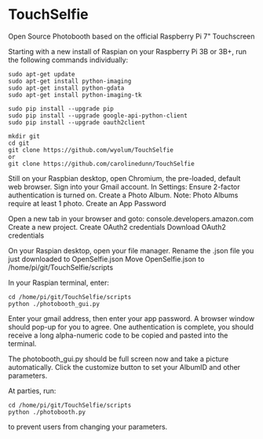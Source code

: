 # TouchSelfie
Open Source Photobooth based on the official Raspberry Pi 7" Touchscreen

Starting with a new install of Raspian on your Raspberry Pi 3B or 3B+, run the following commands individually:
```
sudo apt-get update
sudo apt-get install python-imaging
sudo apt-get install python-gdata
sudo apt-get install python-imaging-tk

sudo pip install --upgrade pip
sudo pip install --upgrade google-api-python-client
sudo pip install --upgrade oauth2client

mkdir git
cd git
git clone https://github.com/wyolum/TouchSelfie
or
git clone https://github.com/carolinedunn/TouchSelfie

```
Still on your Raspbian desktop, open Chromium, the pre-loaded, default web browser.
Sign into your Gmail account.
In Settings:
Ensure 2-factor authentication is turned on.
Create a Photo Album. Note: Photo Albums require at least 1 photo.
Create an App Password

Open a new tab in your browser and goto: console.developers.amazon.com
Create a new project.
Create OAuth2 credentials
Download OAuth2 credentials

On your Raspian desktop, open your file manager.
Rename the .json file you just downloaded to OpenSelfie.json
Move OpenSelfie.json to /home/pi/git/TouchSelfie/scripts

In your Raspian terminal, enter:
```
cd /home/pi/git/TouchSelfie/scripts
python ./photobooth_gui.py
```

Enter your gmail address, then enter your app password.
A browser window should pop-up for you to agree.
One authentication is complete, you should receive a long alpha-numeric code to be copied and pasted into the terminal.

The photobooth_gui.py should be full screen now and take a picture automatically.
Click the customize button to set your AlbumID and other parameters.

At parties, run:
```
cd /home/pi/git/TouchSelfie/scripts
python ./photobooth.py
```
to prevent users from changing your parameters.
